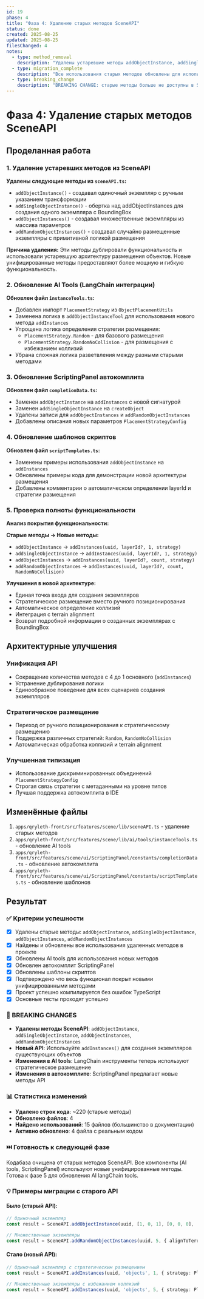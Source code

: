 ```yaml
---
id: 19
phase: 4
title: "Фаза 4: Удаление старых методов SceneAPI"
status: done
created: 2025-08-25
updated: 2025-08-25
filesChanged: 4
notes:
  - type: method_removal
    description: "Удалены устаревшие методы addObjectInstance, addSingleObjectInstance, addObjectInstances, addRandomObjectInstances"
  - type: migration_complete
    description: "Все использования старых методов обновлены для использования новых унифицированных методов"
  - type: breaking_change
    description: "BREAKING CHANGE: старые методы больше не доступны в SceneAPI"
---
```


# Фаза 4: Удаление старых методов SceneAPI

## Проделанная работа

### 1. Удаление устаревших методов из SceneAPI
**Удалены следующие методы из `sceneAPI.ts`:**
- `addObjectInstance()` - создавал одиночный экземпляр с ручным указанием трансформации
- `addSingleObjectInstance()` - обертка над addObjectInstances для создания одного экземпляра с BoundingBox
- `addObjectInstances()` - создавал множественные экземпляры из массива параметров
- `addRandomObjectInstances()` - создавал случайно размещенные экземпляры с примитивной логикой размещения

**Причина удаления:** Эти методы дублировали функциональность и использовали устаревшую архитектуру размещения объектов. Новые унифицированные методы предоставляют более мощную и гибкую функциональность.

### 2. Обновление AI Tools (LangChain интеграции)
**Обновлен файл `instanceTools.ts`:**
- Добавлен импорт `PlacementStrategy` из `ObjectPlacementUtils`
- Заменена логика в `addObjectInstanceTool` для использования нового метода `addInstances`
- Упрощена логика определения стратегии размещения:
  - `PlacementStrategy.Random` - для базового размещения
  - `PlacementStrategy.RandomNoCollision` - для размещения с избежанием коллизий
- Убрана сложная логика разветвления между разными старыми методами

### 3. Обновление ScriptingPanel автокомплита
**Обновлен файл `completionData.ts`:**
- Заменен `addObjectInstance` на `addInstances` с новой сигнатурой
- Заменен `addSingleObjectInstance` на `createObject` 
- Удалены записи для `addObjectInstances` и `addRandomObjectInstances`
- Добавлены описания новых параметров `PlacementStrategyConfig`

### 4. Обновление шаблонов скриптов
**Обновлен файл `scriptTemplates.ts`:**
- Заменены примеры использования `addObjectInstance` на `addInstances`
- Обновлены примеры кода для демонстрации новой архитектуры размещения
- Добавлены комментарии о автоматическом определении layerId и стратегии размещения

### 5. Проверка полноты функциональности
**Анализ покрытия функциональности:**

**Старые методы → Новые методы:**
- `addObjectInstance` → `addInstances(uuid, layerId?, 1, strategy)`
- `addSingleObjectInstance` → `addInstances(uuid, layerId?, 1, strategy)`
- `addObjectInstances` → `addInstances(uuid, layerId?, count, strategy)`
- `addRandomObjectInstances` → `addInstances(uuid, layerId?, count, RandomNoCollision)`

**Улучшения в новой архитектуре:**
- Единая точка входа для создания экземпляров
- Стратегическое размещение вместо ручного позиционирования
- Автоматическое определение коллизий
- Интеграция с terrain alignment
- Возврат подробной информации о созданных экземплярах с BoundingBox

## Архитектурные улучшения

### Унификация API
- Сокращение количества методов с 4 до 1 основного (`addInstances`)
- Устранение дублирования логики
- Единообразное поведение для всех сценариев создания экземпляров

### Стратегическое размещение
- Переход от ручного позиционирования к стратегическому размещению
- Поддержка различных стратегий: `Random`, `RandomNoCollision`
- Автоматическая обработка коллизий и terrain alignment

### Улучшенная типизация
- Использование дискриминированных объединений `PlacementStrategyConfig`
- Строгая связь стратегии с метаданными на уровне типов
- Лучшая поддержка автокомплита в IDE

## Изменённые файлы

1. `apps/qryleth-front/src/features/scene/lib/sceneAPI.ts` - удаление старых методов
2. `apps/qryleth-front/src/features/scene/lib/ai/tools/instanceTools.ts` - обновление AI tools
3. `apps/qryleth-front/src/features/scene/ui/ScriptingPanel/constants/completionData.ts` - обновление автокомплита
4. `apps/qryleth-front/src/features/scene/ui/ScriptingPanel/constants/scriptTemplates.ts` - обновление шаблонов

## Результат

### ✅ Критерии успешности
- [x] Удалены старые методы: `addObjectInstance`, `addSingleObjectInstance`, `addObjectInstances`, `addRandomObjectInstances`
- [x] Найдены и обновлены все использования удаленных методов в проекте
- [x] Обновлены AI tools для использования новых методов
- [x] Обновлен автокомплит ScriptingPanel
- [x] Обновлены шаблоны скриптов
- [x] Подтверждено что весь функционал покрыт новыми унифицированными методами
- [x] Проект успешно компилируется без ошибок TypeScript
- [x] Основные тесты проходят успешно

### 🔧 BREAKING CHANGES
- **Удалены методы SceneAPI**: `addObjectInstance`, `addSingleObjectInstance`, `addObjectInstances`, `addRandomObjectInstances`
- **Новый API**: Используйте `addInstances()` для создания экземпляров существующих объектов
- **Изменения в AI tools**: LangChain инструменты теперь используют стратегическое размещение
- **Изменения в автокомплите**: ScriptingPanel предлагает новые методы API

### 📊 Статистика изменений
- **Удалено строк кода**: ~220 (старые методы)
- **Обновлено файлов**: 4
- **Найдено использований**: 15 файлов (большинство в документации)
- **Активно обновлено**: 4 файла с реальным кодом

### ⏭️ Готовность к следующей фазе
Кодабаза очищена от старых методов SceneAPI. Все компоненты (AI tools, ScriptingPanel) используют новые унифицированные методы. Готова к фазе 5 для обновления AI langChain tools.

### 💡 Примеры миграции с старого API

#### Было (старый API):
```typescript
// Одиночный экземпляр
const result = SceneAPI.addObjectInstance(uuid, [1, 0, 1], [0, 0, 0], [1, 1, 1], true)

// Множественные экземпляры
const result = SceneAPI.addRandomObjectInstances(uuid, 5, { alignToTerrain: true })
```

#### Стало (новый API):
```typescript
// Одиночный экземпляр с стратегическим размещением
const result = SceneAPI.addInstances(uuid, 'objects', 1, { strategy: PlacementStrategy.Random })

// Множественные экземпляры с избежанием коллизий
const result = SceneAPI.addInstances(uuid, 'objects', 5, { strategy: PlacementStrategy.RandomNoCollision })
```